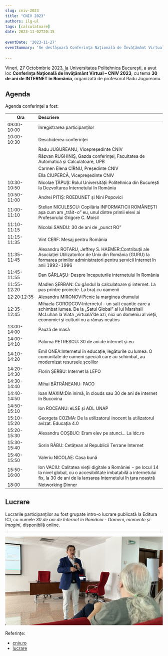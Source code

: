 ```yaml
---
slug: cniv-2023
title: "CNIV 2023"
authors: ilg-ul
tags: [calculatoare]
date: 2023-11-02T20:15

eventDate: '2023-11-27'
eventSummary: 'Se desfășoară Conferința Națională de Învățământ Virtual – CNIV 2023'

---
```


Vineri, 27 Octobmbrie 2023, la Universitatea Politehnica București,
a avut loc **Conferința Națională de Învățământ Virtual – CNIV 2023**,
cu tema **30 de ani de INTERNET în România**,
organizată de profesorul Radu Jugureanu.

<!-- truncate -->

## Agenda

Agenda conferinței a fost:

| Ora  | Descriere   |
| --- | :--- |
|09:00-10:00|Înregistrarea participanților|
|10:00-10:30|Deschiderea conferinței|
||Radu JUGUREANU, Vicepreședinte CNIV|
||Răzvan RUGHINIȘ, Gazda conferinței, Facultatea de Automatică și Calculatoare, UPB|
||Carmen Elena CÎRNU, Președinte CNIV|
||Ella CIUPERCĂ, Vicepreședinte CNIV|
|10:30-10:50|Nicolae ȚĂPUȘ: Rolul Universității Politehnica din București la Dezvoltarea Internetului în România|
|10:50-11:00|Andrei PITIȘ: ROEDUNET și Nini Popovici|
|11:00-11:10|Stelian NICULESCU: Copilăria INFORMATICII ROMÂNEȘTI așa cum am „trăit-o” eu, unul dintre primii elevi ai Profesorului Grigore C. Moisil|
|11:10-11:15|Nicolai SANDU: 30 de ani de „punct RO”|
|11:15-11:35|Vint CERF: Mesaj pentru România|
|11:35-11:45|Alexandru ROTARU, Jeffrey S. HAEMER:Contribuții ale Asociației Utilizatorilor de Unix din România (GURU) la formarea primilor administratori pentru servicii Internet în anii 1992-1996|
|11:45-11:55|Dan GÂRLAȘU: Despre începuturile internetului în România|
|11:55-12:20|Madlen ȘERBAN: Cu gândul la calculatoare și internet. La pas printre proiecte. La braț cu oamenii|
|12:20:12:35|Alexandru MIRONOV:Picnic la marginea drumului|
|12:35-12:45|Mihaela GORODCOV:Internetul – un salt cuantic care a schimbat lumea. De la „Satul Global” al lui Marshall McLuhan la Viata „virtuală”de azi, nici un domeniu al vieții, economiei și culturii nu a rămas neatins|
|13:00-14:00|Pauză de masă|
|14:00-14:10|Paloma PETRESCU: 30 de ani de internet și eu|
|14:10-14:20|Emil ONEA:Internetul în educație, legăturile cu lumea. O comunitate de oameni speciali care au schimbat, au modernizat resursele școlilor|
|14:20-14:30|Florin ȘERBU: Internet la LEFO|
|14:30-14:40|Mihai BĂTRÂNEANU: PACO|
|14:40-14:50|Ioan MAXIM:Din inimă, în clouds sau 30 de ani de internet în Bucovina|
|14:50-15:10|Ion ROCEANU: eLSE și ADL UNAP|
|15:10-15:20|Georgeta COZMA: De la utilizatorul inocent la utilizatorul avizat. Educația 4.0|
|15:20-15:30|Alexandru COȘBUC: Eram elev pe atunci... La ldc.ro|
|15:30-15:40|Sorin RÂBU: Cetățean al Republicii Terrane Internet|
|15:40-15:50|Valeriu NICOLAE: Casa bună|
|15:50-16:00|Ion VACIU: Calitatea vieții digitale a României - pe locul 14 la nivel global, cu o accesibilitate imbatabilă a internetului fix, la 30 de ani de la lansarea Internetului în ţara noastră|
|18:00|Networking Dinner|

## Lucrare

Lucrarile participanților au fost grupate intro-o lucrare publicată la Editura ICI,
cu numele _30 de ani de Internet în România - Oameni, momente și imagini_,
disponibilă [online](https://cniv.ro/documents/26/CNIV_Volum_Aniversar_2023_-_Versiune_Online.pdf).

---

![Radu Jugureanu](img/IMG_2693.jpeg)

Referințe:

- [cniv.ro](https://cniv.ro/)
- [lucrare](https://cniv.ro/documents/26/CNIV_Volum_Aniversar_2023_-_Versiune_Online.pdf)
